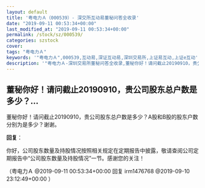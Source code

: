 ```yaml
---
layout: default
title: '粤电力Ａ（000539）- 深交所互动易董秘问答全收录'
date: "2019-09-11 00:53:34+00:00"
last_modified_at: "2019-09-11 00:53:34+00:00"
permalink: /stock/sz/000539/
categories: szstock
cover: 
tags: "粤电力Ａ"
keywords: '"粤电力Ａ",000539,互动易,深证互动易,深圳交易所,上证易互动,上证e互动'
description: '"粤电力Ａ-深圳交易所董秘问答全收录,董秘你好！请问截止20190910，贵公司股东总户数是多少？A股和B股的股东户数分别为是多少？谢谢。"'
---
```


## 董秘你好！请问截止20190910，贵公司股东总户数是多少？...

董秘你好！请问截止20190910，贵公司股东总户数是多少？A股和B股的股东户数分别为是多少？谢谢。

**回复**：

你好，公司股东数量及持股情况按照相关规定在定期报告中披露，敬请查阅公司定期报告中“公司股东数量及持股情况”一节。感谢您的关注！ 

（粤电力Ａ  @2019-09-11 00:53:34+00:00 回复 irm1476768  @2019-09-10 23:12:49+00:00 ）


